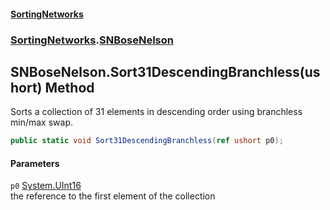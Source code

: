 #### [SortingNetworks](index.md 'index')
### [SortingNetworks](SortingNetworks.md 'SortingNetworks').[SNBoseNelson](SortingNetworks_SNBoseNelson.md 'SortingNetworks.SNBoseNelson')
## SNBoseNelson.Sort31DescendingBranchless(ushort) Method
Sorts a collection of 31 elements in descending order using branchless min/max swap.  
```csharp
public static void Sort31DescendingBranchless(ref ushort p0);
```
#### Parameters
<a name='SortingNetworks_SNBoseNelson_Sort31DescendingBranchless(ushort)_p0'></a>
`p0` [System.UInt16](https://docs.microsoft.com/en-us/dotnet/api/System.UInt16 'System.UInt16')  
the reference to the first element of the collection
  
